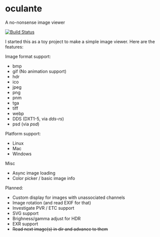 # oculante
A no-nonsense image viewer


[![Build Status](https://travis-ci.org/woelper/oculante.svg?branch=master)](https://travis-ci.org/woelper/oculante)

I started this as a toy project to make a simple image viewer. Here are the features:

Image format support:
- bmp	
- gif (No animation support)	
- hdr	
- ico	
- jpeg	
- png	
- pnm	
- tga	
- tiff	
- webp	
- DDS (DXT1-5, via _dds-rs_)
- psd (via _psd_)

Platform support:
- Linux
- Mac
- Windows

Misc
- Async image loading
- Color picker / basic image info

Planned:
- Custom display for images with unassociated channels
- Image rotation (and read EXIF for that)
- Investigate PVR / ETC support
- SVG support
- Brighness/gamma adjust for HDR
- EXR support
- ~~Read next image(s) in dir and advance to them~~